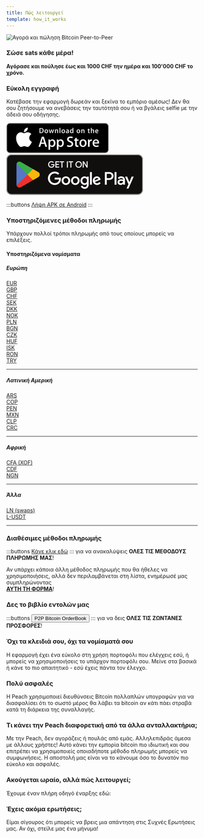 ```yaml
---
title: Πώς λειτουργεί
template: how_it_works
---
```


<!--[teaser]-->

![Αγορά και πώληση Bitcoin Peer-to-Peer](/img/how-it-works/buy-and-sell-bitcoin-peer-to-peer.png)

### Σώσε sats <span>κάθε μέρα</span>!

**Αγόρασε και πούλησε έως και 1000 CHF την ημέρα και 100'000 CHF το χρόνο.**

<!--[easy_registration]-->

### Εύκολη εγγραφή

Κατέβασε την εφαρμογή δωρεάν και ξεκίνα το εμπόριο αμέσως! Δεν θα σου ζητήσουμε να ανεβάσεις την ταυτότητά σου ή να βγάλεις selfie με την άδειά σου οδήγησης.

<div class="custom-section_357">
  <div class="md:flex items-end">
    <a href="https://testflight.apple.com/join/wfSPFEWG"><img class="h-180px md:h-90px" src="/img/home/download-on-the-app-store.svg" alt="Κατέβασε την εφαρμογή Peach Bitcoin από το App Store χωρίς επαλήθευση KYC"></a>
    <a class="md:ml-4" href="https://play.google.com/store/apps/details?id=com.peachbitcoin.peach.mainnet"><img class="h-180px md:h-90px" src="/img/home/get-it-on-google-play.svg" alt="Κατέβασε την εφαρμογή Peach Bitcoin από το Google Play Store χωρίς επαλήθευση ταυτότητας"></a>
  </div>

:::buttons
[Λήψη APK σε Android](/el/apk/)
:::

</div>

<!--[payment_methods]-->

### Υποστηριζόμενες μέθοδοι πληρωμής

Υπάρχουν πολλοί τρόποι πληρωμής από τους οποίους μπορείς να επιλέξεις.<br>

#### Υποστηριζόμενα νομίσματα

##### Ευρώπη

<div class="payment-grid_894">
    <div class="payment-grid-item_523">
        <a href="/el/faq/Buy-&-Sell-Bitcoin-using-eur-in-2024/">
            <i class="fas fa-euro-sign"></i>
            EUR
        </a>
    </div>
    <div class="payment-grid-item_523">
        <a href="/el/faq/Buy-&-Sell-Bitcoin-using-gbp-in-2024/">
            <i class="fas fa-pound-sign"></i>
            GBP
        </a>
    </div>
    <div class="payment-grid-item_523">
        <a href="/el/faq/Buy-&-Sell-Bitcoin-using-chf-in-2024/">
            <i class="fas fa-dollar-sign"></i>
            CHF
        </a>
    </div>
    <div class="payment-grid-item_523">
        <a href="/el/faq/Buy-&-Sell-Bitcoin-using-sek-in-2024/">
            <i class="fas fa-coins"></i>
            SEK
        </a>
    </div>
    <div class="payment-grid-item_523">
        <a href="/el/faq/Buy-&-Sell-Bitcoin-using-dkk-in-2024/">
            <i class="fas fa-coins"></i>
            DKK
        </a>
    </div>
    <div class="payment-grid-item_523">
        <a href="/el/faq/Buy-&-Sell-Bitcoin-using-nok-in-2024/">
            <i class="fas fa-coins"></i>
            NOK
        </a>
    </div>
    <div class="payment-grid-item_523">
        <a href="/el/faq/Buy-&-Sell-Bitcoin-using-pln-in-2024/">
            <i class="fas fa-coins"></i>
            PLN
        </a>
    </div>
    <div class="payment-grid-item_523">
        <a href="/el/faq/Buy-&-Sell-Bitcoin-using-bgn-in-2024/">
            <i class="fas fa-coins"></i>
            BGN
        </a>
    </div>
    <div class="payment-grid-item_523">
        <a href="/el/faq/Buy-&-Sell-Bitcoin-using-czk-in-2024/">
            <i class="fas fa-coins"></i>
            CZK
        </a>
    </div>
    <div class="payment-grid-item_523">
        <a href="/el/faq/Buy-&-Sell-Bitcoin-using-huf-in-2024/">
            <i class="fas fa-coins"></i>
            HUF
        </a>
    </div>
    <div class="payment-grid-item_523">
        <a href="/el/faq/Buy-&-Sell-Bitcoin-using-isk-in-2024/">
            <i class="fas fa-coins"></i>
            ISK
        </a>
    </div>
    <div class="payment-grid-item_523">
        <a href="/el/faq/Buy-&-Sell-Bitcoin-using-ron-in-2024/">
            <i class="fas fa-coins"></i>
            RON
        </a>
    </div>
    <div class="payment-grid-item_523">
        <a href="/el/faq/Buy-&-Sell-Bitcoin-using-try-in-2024/">
            <i class="fas fa-lira-sign"></i>
            TRY
        </a>
    </div>
</div>

---

##### Λατινική Αμερική

<div class="payment-grid_894">
    <div class="payment-grid-item_523">
        <a href="/el/faq/Buy-&-Sell-Bitcoin-using-ars-in-2024/">
            <i class="fas fa-dollar-sign"></i>
            ARS
        </a>
    </div>
    <div class="payment-grid-item_523">
        <a href="/el/faq/Buy-&-Sell-Bitcoin-using-cop-in-2024/">
            <i class="fas fa-dollar-sign"></i>
            COP
        </a>
    </div>
    <div class="payment-grid-item_523">
        <a href="/el/faq/Buy-&-Sell-Bitcoin-using-pen-in-2024/">
            <i class="fas fa-dollar-sign"></i>
            PEN
        </a>
    </div>
    <div class="payment-grid-item_523">
        <a href="/el/faq/Buy-&-Sell-Bitcoin-using-mxn-in-2024/">
            <i class="fas fa-dollar-sign"></i>
            MXN
        </a>
    </div>
    <div class="payment-grid-item_523">
        <a href="/el/faq/Buy-&-Sell-Bitcoin-using-clp-in-2024/">
            <i class="fas fa-dollar-sign"></i>
            CLP
        </a>
    </div>
    <div class="payment-grid-item_523">
        <a href="/el/faq/Buy-&-Sell-Bitcoin-using-crc-in-2024/">
            <i class="fas fa-dollar-sign"></i>
            CRC
        </a>
    </div>
</div>

---

##### Αφρική

<div class="payment-grid_894">
    <div class="payment-grid-item_523">
        <a href="/el/faq/Buy-&-Sell-Bitcoin-using-cfa-xof-in-2024/">
            <i class="fas fa-coins"></i>
            CFA (XOF)
        </a>
    </div>
    <div class="payment-grid-item_523">
        <a href="/el/faq/Buy-&-Sell-Bitcoin-using-cdf-in-2024/">
            <i class="fas fa-coins"></i>
            CDF
        </a>
    </div>
    <div class="payment-grid-item_523">
        <a href="/el/faq/Buy-&-Sell-Bitcoin-using-ngn-in-2024/">
            <i class="fas fa-coins"></i>
            NGN
        </a>
    </div>
</div>

---

##### Άλλα

<div class="payment-grid_894">
    <div class="payment-grid-item_523">
        <a href="/el/faq/Buy-&-Sell-Bitcoin-using-ln-swaps-in-2024/">
            <i class="fas fa-coins"></i>
            LN (swaps)
        </a>
    </div>
    <div class="payment-grid-item_523">
        <a href="/el/faq/Buy-&-Sell-Bitcoin-using-l-usdt-in-2024/">
            <i class="fas fa-coins"></i>
            L-USDT
        </a>
    </div>
</div>

---

### Διαθέσιμες μέθοδοι πληρωμής

:::buttons
[Κάνε κλικ εδώ](/el/faq/Buy-&-Sell-Bitcoin-using-any-payment-method-2024-with-PeachBitcoin)
:::
για να ανακαλύψεις **ΟΛΕΣ ΤΙΣ ΜΕΘΟΔΟΥΣ ΠΛΗΡΩΜΗΣ ΜΑΣ**!

Αν υπάρχει κάποια άλλη μέθοδος πληρωμής που θα ήθελες να χρησιμοποιήσεις, αλλά δεν περιλαμβάνεται στη λίστα, ενημέρωσέ μας συμπληρώνοντας<br>
**[ΑΥΤΗ ΤΗ ΦΟΡΜΑ](https://ncxldazr6m4.typeform.com/to/SJljDnae)**!

### Δες το βιβλίο εντολών μας

:::buttons
<button class="btn" id="customBtn" onclick="window.location.href='/el/kycfree-orderbook'">P2P Bitcoin OrderBook</button>
:::
για να δεις **ΟΛΕΣ ΤΙΣ ΖΩΝΤΑΝΕΣ ΠΡΟΣΦΟΡΕΣ**!

<!--[self_custody]-->

### Όχι τα κλειδιά σου, όχι τα νομίσματά σου

Η εφαρμογή έχει ένα εύκολο στη χρήση πορτοφόλι που ελέγχεις εσύ, ή μπορείς να χρησιμοποιήσεις το υπάρχον πορτοφόλι σου. Μείνε στα βασικά ή κάνε το πιο απαιτητικό - εσύ έχεις πάντα τον έλεγχο.

<!--[security]-->

### Πολύ ασφαλές

Η Peach χρησιμοποιεί διευθύνσεις Bitcoin πολλαπλών υπογραφών για να διασφαλίσει ότι το σωστό μέρος θα λάβει τα bitcoin αν κάτι πάει στραβά κατά τη διάρκεια της συναλλαγής.

<!--[difference]-->

### Τι κάνει την Peach διαφορετική από τα άλλα ανταλλακτήρια;

Με την Peach, δεν αγοράζεις ή πουλάς από εμάς.
Αλληλεπιδράς άμεσα με άλλους χρήστες!
Αυτό κάνει την εμπορία bitcoin πιο ιδιωτική και σου επιτρέπει να χρησιμοποιείς οποιαδήποτε μέθοδο πληρωμής μπορείς να συμφωνήσεις.
Η αποστολή μας είναι να το κάνουμε όσο το δυνατόν πιο εύκολο και ασφαλές.

<!--[sounds_cool]-->

### Ακούγεται ωραίο, αλλά πώς λειτουργεί;

Έχουμε έναν πλήρη οδηγό έναρξης εδώ:

<!--[questions]-->

### Έχεις ακόμα ερωτήσεις;

Είμαι σίγουρος ότι μπορείς να βρεις μια απάντηση στις Συχνές Ερωτήσεις μας.
Αν όχι, στείλε μας ένα μήνυμα!
